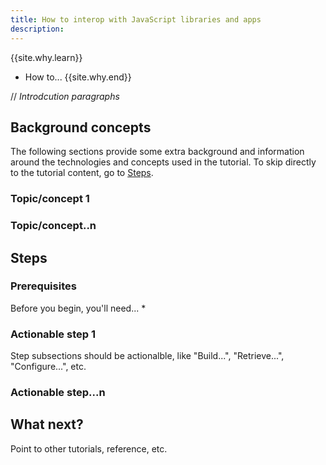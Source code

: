 ```yaml
---
title: How to interop with JavaScript libraries and apps
description: 
---
```


{{site.why.learn}}
  * How to...
{{site.why.end}}

// *Introdcution paragraphs*

## Background concepts

The following sections provide some extra background and information
around the technologies and concepts used in the tutorial.
To skip directly to the tutorial content,
go to [Steps](#steps).

### Topic/concept 1

### Topic/concept..n

## Steps

### Prerequisites

Before you begin, you'll need...
* 

### Actionable step 1

Step subsections should be actionalble, like "Build...", "Retrieve...", "Configure...", etc.

### Actionable step...n

## What next?

Point to other tutorials, reference, etc.